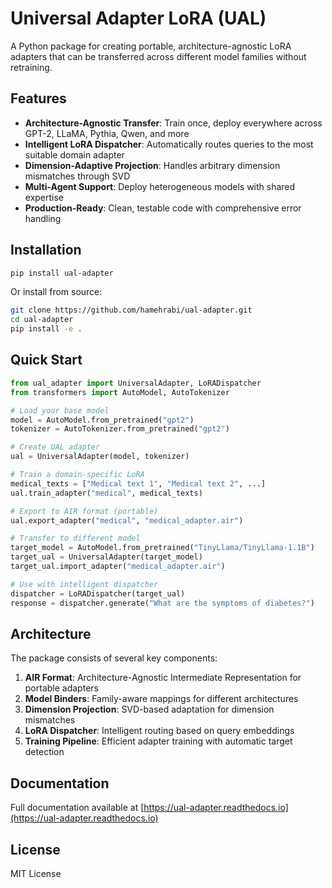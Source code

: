 # Universal Adapter LoRA (UAL)

A Python package for creating portable, architecture-agnostic LoRA adapters that can be transferred across different model families without retraining.

## Features

- **Architecture-Agnostic Transfer**: Train once, deploy everywhere across GPT-2, LLaMA, Pythia, Qwen, and more
- **Intelligent LoRA Dispatcher**: Automatically routes queries to the most suitable domain adapter
- **Dimension-Adaptive Projection**: Handles arbitrary dimension mismatches through SVD
- **Multi-Agent Support**: Deploy heterogeneous models with shared expertise
- **Production-Ready**: Clean, testable code with comprehensive error handling

## Installation

```bash
pip install ual-adapter
```

Or install from source:

```bash
git clone https://github.com/hamehrabi/ual-adapter.git
cd ual-adapter
pip install -e .
```

## Quick Start

```python
from ual_adapter import UniversalAdapter, LoRADispatcher
from transformers import AutoModel, AutoTokenizer

# Load your base model
model = AutoModel.from_pretrained("gpt2")
tokenizer = AutoTokenizer.from_pretrained("gpt2")

# Create UAL adapter
ual = UniversalAdapter(model, tokenizer)

# Train a domain-specific LoRA
medical_texts = ["Medical text 1", "Medical text 2", ...]
ual.train_adapter("medical", medical_texts)

# Export to AIR format (portable)
ual.export_adapter("medical", "medical_adapter.air")

# Transfer to different model
target_model = AutoModel.from_pretrained("TinyLlama/TinyLlama-1.1B")
target_ual = UniversalAdapter(target_model)
target_ual.import_adapter("medical_adapter.air")

# Use with intelligent dispatcher
dispatcher = LoRADispatcher(target_ual)
response = dispatcher.generate("What are the symptoms of diabetes?")
```

## Architecture

The package consists of several key components:

1. **AIR Format**: Architecture-Agnostic Intermediate Representation for portable adapters
2. **Model Binders**: Family-aware mappings for different architectures
3. **Dimension Projection**: SVD-based adaptation for dimension mismatches
4. **LoRA Dispatcher**: Intelligent routing based on query embeddings
5. **Training Pipeline**: Efficient adapter training with automatic target detection

## Documentation

Full documentation available at [https://ual-adapter.readthedocs.io](https://ual-adapter.readthedocs.io)

## License

MIT License
